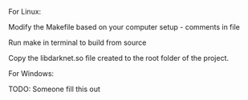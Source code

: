 For Linux:

Modify the Makefile based on your computer setup - comments in file

Run make in terminal to build from source

Copy the libdarknet.so file created to the root folder of the project.

For Windows:

TODO: Someone fill this out
